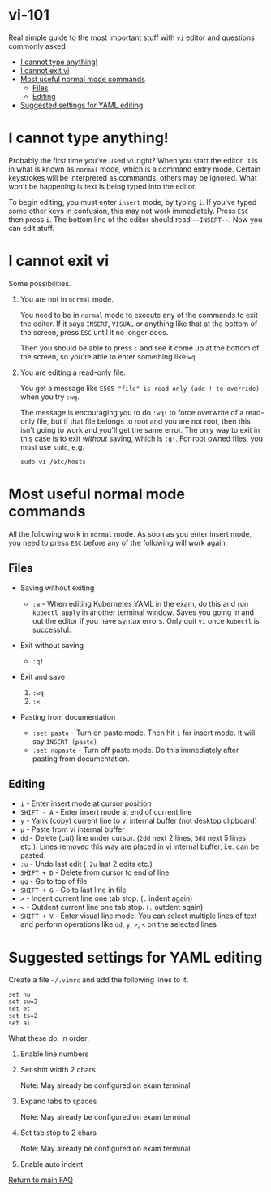 # vi-101

Real simple guide to the most important stuff with `vi` editor and questions commonly asked

* [I cannot type anything!](#i-cannot-type-anything)
* [I cannot exit vi](#i-cannot-exit-vi)
* [Most useful normal mode commands](#most-useful-normal-mode-commands)
    * [Files](#files)
    * [Editing](#editing)
* [Suggested settings for YAML editing](#suggested-settings-for-yaml-editing)

# I cannot type anything!

Probably the first time you've used `vi` right? When you start the editor, it is in what is known as `normal` mode, which is a command entry mode. Certain keystrokes will be interpreted as commands, others may be ignored. What won't be happening is text is being typed into the editor.

To begin editing, you must enter `insert` mode, by typing `i`. If you've typed some other keys in confusion, this may not work immediately. Press `ESC` then press `i`. The bottom line of the editor should read `--INSERT--`. Now you can edit stuff.

# I cannot exit vi

Some possibilities.

1. You are not in `normal` mode.

    You need to be in `normal` mode to execute any of the commands to exit the editor.
    If it says `INSERT`, `VISUAL` or anything like that at the bottom of the screen, press `ESC` until it no longer does.

    Then you should be able to press `:` and see it come up at the bottom of the screen, so you're able to enter something like `wq`

1. You are editing a read-only file.

    You get a message like `E505 "file" is read only (add ! to override)` when you try `:wq`.

    The message is encouraging you to do `:wq!` to force overwrite of a read-only file, but if that file belongs to root and you are not root, then this isn't going to work and you'll get the same error. The only way to exit in this case is to exit *without* saving, which is `:q!`. For root owned files, you must use `sudo`, e.g.

    ```
    sudo vi /etc/hosts
    ```
# Most useful normal mode commands

All the following work in `normal` mode. As soon as you enter insert mode, you need to press `ESC` before any of the following will work again.

## Files

* Saving without exiting

    * `:w` - When editing Kubernetes YAML in the exam, do this and run `kubectl apply` in another terminal window. Saves you going in and out the editor if you have syntax errors. Only quit `vi` once `kubectl` is successful.

* Exit without saving

    * `:q!`

* Exit and save

    1. `:wq`
    1. `:x`

* Pasting from documentation

    * `:set paste` - Turn on paste mode. Then hit `i` for insert mode. It will say `INSERT (paste)`
    * `:set nopaste` - Turn off paste mode. Do this immediately after pasting from documentation.

## Editing

* `i` - Enter insert mode at cursor position
* `SHIFT - A` - Enter insert mode at end of current line
* `y` - Yank (copy) current line to vi internal buffer (not desktop clipboard)
* `p` - Paste from vi internal buffer
* `dd` - Delete (cut) line under cursor. (`2dd` next 2 lines, `5dd` next 5 lines etc.). Lines removed this way are placed in vi internal buffer, i.e. can be pasted.
* `:u` - Undo last edit (`:2u` last 2 edits etc.)
* `SHIFT + D` - Delete from cursor to end of line
* `gg` - Go to top of file
* `SHIFT + G` - Go to last line in file
* `>` - Indent current line one tab stop. (`.` indent again)
* `<` - Outdent current line one tab stop. (`.` outdent again)
* `SHIFT + V` - Enter visual line mode. You can select multiple lines of text and perform operations like `dd`, `y`, `>`, `<` on the selected lines

# Suggested settings for YAML editing

Create a file `~/.vimrc` and add the following lines to it.

```shell
set nu
set sw=2
set et
set ts=2
set ai
```

What these do, in order:

1. Enable line numbers
2. Set shift width 2 chars

    Note: May already be configured on exam terminal

3. Expand tabs to spaces

    Note: May already be configured on exam terminal

4. Set tab stop to 2 chars

    Note: May already be configured on exam terminal

5. Enable auto indent




[Return to main FAQ](../README.md)